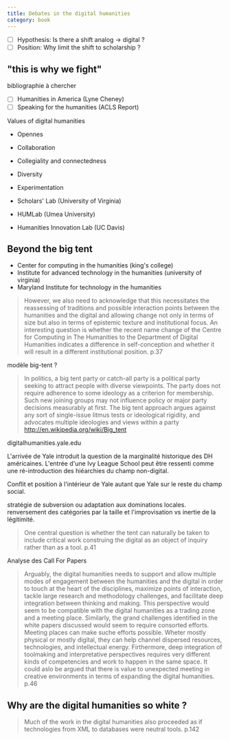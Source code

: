 ```yaml
---
title: Debates in the digital humanities
category: book
---
```


- [ ] Hypothesis: Is there a shift analog -> digital ?
- [ ] Position: Why limit the shift to scholarship ?

## "this is why we fight"

bibliographie à chercher
- [ ] Humanities in America (Lyne Cheney)
- [ ] Speaking for the humanities (ACLS Report)

Values of digital humanities
- Opennes
- Collaboration
- Collegiality and connectedness
- Diversity
- Experimentation

- Scholars' Lab (University of Virginia)
- HUMLab (Umea University)
- Humanities Innovation Lab (UC Davis)

## Beyond the big tent

- Center for computing in the humanities (king's college)
- Institute for advanced technology in the humanities (university of virginia)
- Maryland Institute for technology in the humanities

> However, we also need to acknowledge that this necessitates the reassessing of traditions and possible interaction points between the humanities and the digital and allowing change not only in terms of size but also in terms of epistemic texture and institutional focus. An interesting question is whether the recent name change of the Centre for Computing in The Humanities to the Department of Digital Humanities indicates a difference in self-conception and whether it will result in a different institutional position.
> p.37

modèle big-tent ?

> In politics, a big tent party or catch-all party is a political party seeking to attract people with diverse viewpoints. The party does not require adherence to some ideology as a criterion for membership. Such new joining groups may not influence policy or major party decisions measurably at first. The big tent approach argues against any sort of single-issue litmus tests or ideological rigidity, and advocates multiple ideologies and views within a party
> http://en.wikipedia.org/wiki/Big_tent

digitalhumanities.yale.edu

L'arrivée de Yale introduit la question de la marginalité historique des DH américaines. L'entrée d'une Ivy League School peut être ressenti comme une ré-introduction des hiéarchies du champ non-digital.

Conflit et position à l'intérieur de Yale autant que Yale sur le reste du champ social.

stratégie de subversion ou adaptation aux dominations locales. renversement des catégories par la taille et l'improvisation vs inertie de la légitimité.

> One central question is whether the tent can naturally be taken to include critical work construing the digital as an object of inquiry rather than as a tool.
> p.41

Analyse des Call For Papers

> Arguably, the digital humanities needs to support and allow multiple modes of engagement between the humanities and the digital in order to touch at the heart of the disciplines, maximize points of interaction, tackle large research and methodology challenges, and facilitate deep integration between thinking and making. This perspective would seem to be compatible with the digital humanities as a trading zone and a meeting place. Similarly, the grand challenges identified in the white papers discussed would seem to require consorted efforts. Meeting places can make suche efforts possible. Wheter mostly physical or mostly digital, they can help channel dispersed resources, technologies, and intellectual energy. Firthermore, deep integration of toolmaking and interpretative perspectives requires very different kinds of competencies and work to happen in the same space. It could aslo be argued that there is value to unexpected meeting in creative environments in terms of expanding the digital humanities.
> p.46

## Why are the digital humanities so white ?

> Much of the work in the digital humanities also proceeded as if technologies from XML to databases were neutral tools.
> p.142


